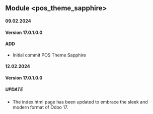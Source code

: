 ## Module <pos_theme_sapphire>
#### 09.02.2024
#### Version 17.0.1.0.0
#### ADD

- Initial commit POS Theme Sapphire

#### 12.02.2024
#### Version 17.0.1.0.0
##### UPDATE

- The index.html page has been updated to embrace the sleek and modern format of Odoo 17.
